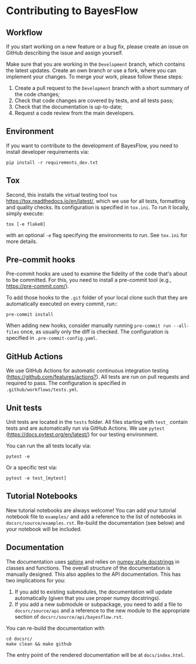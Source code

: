 Contributing to BayesFlow
=========================

Workflow
--------

If you start working on a new feature or a bug fix, please create an issue on GitHub 
describing the issue and assign yourself.

Make sure that you are working in the ``Development`` branch, which contains the latest updates.
Create an own branch or use a fork, where you can implement your changes. To merge your work, please follow these steps:

1. Create a pull request to the ``Development`` branch with a short summary of the code changes;
2. Check that code changes are covered by tests, and all tests pass;
3. Check that the documentation is up-to-date;
4. Request a code review from the main developers.

Environment
-----------

If you want to contribute to the development of BayesFlow, you need to install developer requirements via:

    pip install -r requirements_dev.txt

Tox
---

Second, this installs the virtual testing tool `tox`
<https://tox.readthedocs.io/en/latest/>, which we use for all tests, formatting and quality checks. Its configuration is specified in ``tox.ini``.
To run it locally, simply execute:

    tox [-e flake8]

with an optional ``-e`` flag specifying the environments to run. See ``tox.ini`` for more details.

Pre-commit hooks
----------------

Pre-commit hooks are used to examine the fidelity of the code that's about to be committed.
For this, you need to install a pre-commit tool (e.g., <https://pre-commit.com/>).

To add those hooks to the ``.git`` folder of your local clone such that they are automatically executed on every commit, run::

    pre-commit install

When adding new hooks, consider manually running ``pre-commit run --all-files`` once, as usually only the diff is checked. The configuration is specified in
``.pre-commit-config.yaml``.

GitHub Actions
--------------

We use GitHub Actions for automatic continuous integration testing (<https://github.com/features/actions?>). All tests are run on pull requests and required to pass. 
The configuration is specified in ``.github/workflows/tests.yml``.

Unit tests
----------

Unit tests are located in the ``tests`` folder. All files starting with ``test_`` contain tests and are automatically run via GitHub Actions.
We use `pytest` (<https://docs.pytest.org/en/latest/>) for our testing environment.

You can run the all tests locally via:

    pytest -e

Or a specific test via:

    pytest -e test_[mytest]

Tutorial Notebooks
------------------

New tutorial notebooks are always welcome! You can add your tutorial notebook file to `examples/` and add a reference 
to the list of notebooks in `docsrc/source/examples.rst`. 
Re-build the documentation (see below) and your notebook will be included.

Documentation
-------------

The documentation uses [sphinx](https://www.sphinx-doc.org/) and relies on [numpy style docstrings](https://numpydoc.readthedocs.io/en/latest/format.html) in classes and functions.
The overall *structure* of the documentation is manually designed. This also applies to the API documentation. This has two implications for you:

1. If you add to existing submodules, the documentation will update automatically (given that you use proper numpy docstrings).
2. If you add a new submodule or subpackage, you need to add a file to `docsrc/source/api` and a reference to the new module to the appropriate section of `docsrc/source/api/bayesflow.rst`.

You can re-build the documentation with

    cd docsrc/
    make clean && make github

The entry point of the rendered documentation will be at `docs/index.html`.